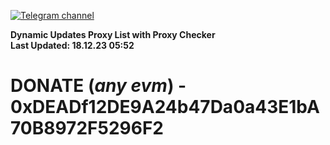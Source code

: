 [![Telegram channel](https://img.shields.io/endpoint?url=https://runkit.io/damiankrawczyk/telegram-badge/branches/master?url=https://t.me/n4z4v0d)](https://t.me/n4z4v0d) 

**Dynamic Updates Proxy List with Proxy Checker**  
**Last Updated: 18.12.23 05:52**

# DONATE (_any evm_) - 0xDEADf12DE9A24b47Da0a43E1bA70B8972F5296F2
